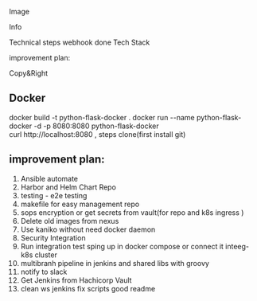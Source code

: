 Image 

Info 

Technical steps
webhook done
Tech Stack 

improvement plan: 

Copy&Right

## Docker
docker build -t python-flask-docker .
docker run --name python-flask-docker   -d -p 8080:8080 python-flask-docker  
curl http://localhost:8080 , steps clone(first install git)



##  improvement plan: 
1. Ansible automate
2. Harbor and Helm Chart Repo
3. testing - e2e testing  
4. makefile  for easy management repo
5. sops encryption or get secrets from vault(for repo and k8s ingress )
6. Delete old images from nexus 
7. Use kaniko without need docker daemon
8. Security Integration
9. Run integration test sping up in docker compose or connect it inteeg-k8s cluster
10. multibranh pipeline in jenkins and shared libs with groovy
11. notify to slack 
12. Get Jenkins from Hachicorp Vault
13. clean ws jenkins fix scripts good readme 
